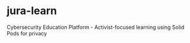 # jura-learn
Cybersecurity Education Platform - Activist-focused learning using Solid Pods for privacy

